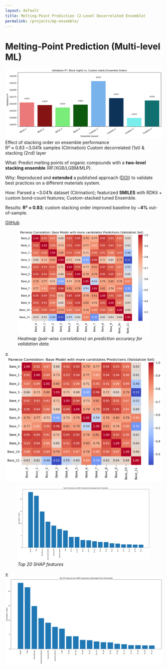 ```yaml
---
layout: default
title: Melting-Point Prediction (2-Level Decorrelated Ensemble)
permalink: /projects/mp-ensemble/
---
```

# Melting-Point Prediction (Multi-level ML)

<div class="media hero" data-alt="Effect of stacking order on ensemble performance">
  <img src="/assets/img/projects/mp-ensemble/hero.png" alt="Effect of stacking order on ensemble performance" />
</div>

<div class="hero-note">Effect of stacking order on ensemble performance</div>

<div class="metrics">
  <span class="metric">R² ≈ 0.83</span>
  <span class="metric alt">~3.041k samples (Citrination)</span>
  <span class="metric good">Custom decorrelated (1st) & stacking (2nd) layer</span>
</div>

<p><span class="label">What:</span> Predict melting points of organic compounds with a <strong>two-level stacking ensemble</strong> (RF/XGB/LGBM/MLP).</p>
<p><span class="label">Why:</span> Reproduced and <strong>extended</strong> a published approach (<a href="https://link.springer.com/article/10.1134/S1995080223010341" target="_blank" rel="noopener">DOI</a>) to validate best practices on a different materials system.</p>
<p><span class="label">How:</span> Parsed a ~3.041k dataset (Citrination); featurized <strong>SMILES</strong> with RDKit + custom bond-count features; Custom-stacked tuned Ensemble.</p>
<p><span class="label">Results:</span> <strong>R² ≈ 0.83</strong>; custom stacking order improved baseline by ~<strong>4%</strong> out-of-sample.</p>


<p><a class="btn" href="https://github.com/submerged-in-matrix/materials-ml-projects-/tree/main/Projects/P_4_MP_Pred_2_Lvl_Ensemble" target="_blank" rel="noopener">GitHub</a></p>

<div class="gallery equal">
  <figure class="figure tilt">
    <a href="#fe-fig1">
      <div class="frame">
        <img class="pixel-safe" src="/assets/img/projects/mp-ensemble/fig1.png" alt="Heat-map">
      </div>
    </a>
    <figcaption><em>Heatmap (pair-wise correlations) on prediction accuracy for validation data.</em></figcaption>
  </figure>
  <div id="fe-fig1" class="lb"><a class="x" href="#">×</a><img src="/assets/img/projects/mp-ensemble/fig1.png" alt=""></div>

  <figure class="figure tilt">
    <a href="#fe-fig2">
      <div class="frame">
        <img class="pixel-safe wide" src="/assets/img/projects/mp-ensemble/fig2.png" alt="Sorting features">
      </div>
    </a>
    <figcaption><em>Top 20 SHAP features</em></figcaption>
  </figure>
  <div id="fe-fig2" class="lb"><a class="x" href="#">×</a><img src="/assets/img/projects/mp-ensemble/fig2.png" alt=""></div>
</div>

